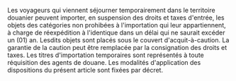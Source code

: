 Les voyageurs qui viennent séjourner temporairement
dans le territoire douanier peuvent importer, en suspension des droits
et taxes d'entrée, les objets des catégories non prohibées à
l'importation qui leur appartiennent, à charge de réexpédition à
l'identique dans un délai qui ne saurait excéder un (01) an.
Lesdits objets sont placés sous le couvert d'acquit-à-caution. La
garantie de la caution peut être remplacée par la consignation des
droits et taxes.
Les titres d'importation temporaires sont représentés à toute
réquisition des agents de douane.
Les modalités d'application des dispositions du présent article sont
fixées par décret.